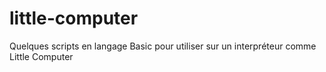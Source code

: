 # little-computer
Quelques scripts en langage Basic pour utiliser sur un interpréteur comme Little Computer
